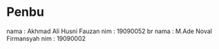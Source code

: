 # Penbu
nama : Akhmad Ali Husni Fauzan
nim : 19090052
br
nama : M.Ade Noval Firmansyah
nim : 19090002
